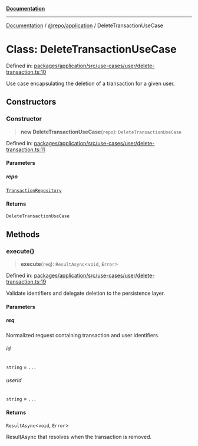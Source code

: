 [**Documentation**](../../../README.md)

***

[Documentation](../../../README.md) / [@repo/application](../README.md) / DeleteTransactionUseCase

# Class: DeleteTransactionUseCase

Defined in: [packages/application/src/use-cases/user/delete-transaction.ts:10](https://github.com/o3osatoshi/experiment/blob/04dfa58df6e48824a200a24d77afef7ce464e1ae/packages/application/src/use-cases/user/delete-transaction.ts#L10)

Use case encapsulating the deletion of a transaction for a given user.

## Constructors

### Constructor

> **new DeleteTransactionUseCase**(`repo`): `DeleteTransactionUseCase`

Defined in: [packages/application/src/use-cases/user/delete-transaction.ts:11](https://github.com/o3osatoshi/experiment/blob/04dfa58df6e48824a200a24d77afef7ce464e1ae/packages/application/src/use-cases/user/delete-transaction.ts#L11)

#### Parameters

##### repo

[`TransactionRepository`](../../domain/interfaces/TransactionRepository.md)

#### Returns

`DeleteTransactionUseCase`

## Methods

### execute()

> **execute**(`req`): `ResultAsync`\<`void`, `Error`\>

Defined in: [packages/application/src/use-cases/user/delete-transaction.ts:19](https://github.com/o3osatoshi/experiment/blob/04dfa58df6e48824a200a24d77afef7ce464e1ae/packages/application/src/use-cases/user/delete-transaction.ts#L19)

Validate identifiers and delegate deletion to the persistence layer.

#### Parameters

##### req

Normalized request containing transaction and user identifiers.

###### id

`string` = `...`

###### userId

`string` = `...`

#### Returns

`ResultAsync`\<`void`, `Error`\>

ResultAsync that resolves when the transaction is removed.
